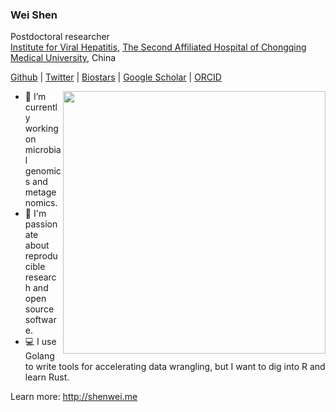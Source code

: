 ### Wei Shen

Postdoctoral researcher<br/>
[Institute for Viral Hepatitis](http://infect-hepatol-cqmu.sahcqmu.com/), [The Second Affiliated Hospital of Chongqing Medical University](http://www.sahcqmu.com/), China


[Github](https://github.com/shenwei356) | [Twitter](https://twitter.com/shenwei356) | [Biostars](https://www.biostars.org/u/4664/) | [Google Scholar](https://scholar.google.com/citations?hl=en&user=wHF3Lm8AAAAJ) | [ORCID](http://orcid.org/0000-0002-8099-8258)

<img src="https://github-readme-stats.vercel.app/api?username=shenwei356&show_icons=true&bg_color=fff&title_color=00557f&text_color=81736d&hide_border=true&icon_color=216e39)" align="right" width=420 />

- :microscope: I’m currently working on microbial genomics and metagenomics.
- :telescope: I'm passionate about reproducible research and open source software.
- :computer: I use Golang to write tools for accelerating data wrangling, but I want to dig into R and learn Rust.

Learn more: http://shenwei.me


<!--
![Wei Shen's github stats](https://github-readme-stats.vercel.app/api?username=shenwei356&show_icons=true&bg_color=fff&title_color=00557f&text_color=81736d&hide_border=true&icon_color=216e39)
>
